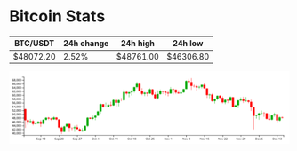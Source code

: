 # Bitcoin Stats

BTC/USDT|24h change|24h high|24h low|
|---|---|---|---|
|$48072.20|2.52%|$48761.00|$46306.80|

<img src="./chart.svg">
